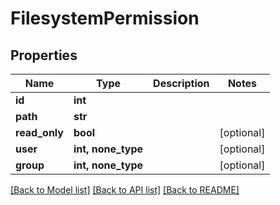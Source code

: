 # FilesystemPermission


## Properties
Name | Type | Description | Notes
------------ | ------------- | ------------- | -------------
**id** | **int** |  | 
**path** | **str** |  | 
**read_only** | **bool** |  | [optional] 
**user** | **int, none_type** |  | [optional] 
**group** | **int, none_type** |  | [optional] 

[[Back to Model list]](../#documentation-for-models) [[Back to API list]](../#documentation-for-api-endpoints) [[Back to README]](../)


